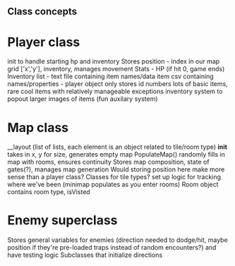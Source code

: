 ## Class concepts

# Player class
init to handle starting hp and inventory
Stores position - index in our map grid ['x','y'], inventory, manages movement
Stats - HP (if hit 0, game ends)
Inventory list - text file containing item names/data
item csv containing names/properties - player object only stores id numbers
lots of basic items, rare cool items with relatively manageable exceptions
inventory system to popout larger images of items (fun auxilary system)

# Map class
__layout (list of lists, each element is an object related to tile/room type)
__init__ takes in x, y for size, generates empty map
PopulateMap() randomly fills in map with rooms, ensures continuity
Stores map composition, state of gates(?), manages map generation
Would storing position here make more sense than a player class?
Classes for tile types?
set up logic for tracking where we've been (minimap populates as you enter rooms)
Room object contains room type, isVisted

# Enemy superclass
Stores general variables for enemies (direction needed to dodge/hit, maybe position if they're pre-loaded traps instead of random encounters?) and have testing logic
Subclasses that initialize directions